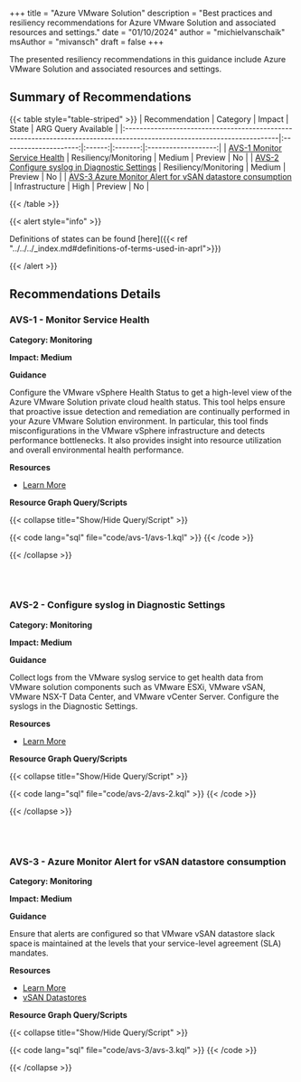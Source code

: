 +++
title = "Azure VMware Solution"
description = "Best practices and resiliency recommendations for Azure VMware Solution and associated resources and settings."
date = "01/10/2024"
author = "michielvanschaik"
msAuthor = "mivansch"
draft = false
+++

The presented resiliency recommendations in this guidance include Azure VMware Solution and associated resources and settings.

## Summary of Recommendations

{{< table style="table-striped" >}}
| Recommendation                                                                                                          |       Category        | Impact |  State  | ARG Query Available |
|:------------------------------------------------------------------------------------------------------------------------|:---------------------:|:------:|:-------:|:-------------------:|
| [AVS-1 Monitor Service Health](#avs-1---monitor-service-health)                                                         | Resiliency/Monitoring | Medium | Preview |         No          |
| [AVS-2 Configure syslog in Diagnostic Settings](#avs-2---configure-syslog-in-diagnostic-settings)                       | Resiliency/Monitoring | Medium | Preview |         No          |
| [AVS-3 Azure Monitor Alert for vSAN datastore consumption](#avs-3---azure-monitor-alert-for-vsan-datastore-consumption) |    Infrastructure     |  High  | Preview |         No          |

{{< /table >}}

{{< alert style="info" >}}

Definitions of states can be found [here]({{< ref "../../../_index.md#definitions-of-terms-used-in-aprl">}})

{{< /alert >}}

## Recommendations Details

### AVS-1 - Monitor Service Health

**Category: Monitoring**

**Impact: Medium**

**Guidance**

Configure the VMware vSphere Health Status to get a high-level view of the Azure VMware Solution private cloud health status. This tool helps ensure that proactive issue detection and remediation are continually performed in your Azure VMware Solution environment. In particular, this tool finds misconfigurations in the VMware vSphere infrastructure and detects performance bottlenecks. It also provides insight into resource utilization and overall environmental health performance.

**Resources**

- [Learn More](https://learn.microsoft.com/en-us/azure/well-architected/azure-vmware/monitoring#collect-infrastructure-data)

**Resource Graph Query/Scripts**

{{< collapse title="Show/Hide Query/Script" >}}

{{< code lang="sql" file="code/avs-1/avs-1.kql" >}} {{< /code >}}

{{< /collapse >}}

<br><br>

### AVS-2 - Configure syslog in Diagnostic Settings

**Category: Monitoring**

**Impact: Medium**

**Guidance**

Collect logs from the VMware syslog service to get health data from VMware solution components such as VMware ESXi, VMware vSAN, VMware NSX-T Data Center, and VMware vCenter Server. Configure the syslogs in the Diagnostic Settings.

**Resources**

- [Learn More](https://learn.microsoft.com/en-us/azure/well-architected/azure-vmware/monitoring#manage-logs-and-archives)

**Resource Graph Query/Scripts**

{{< collapse title="Show/Hide Query/Script" >}}

{{< code lang="sql" file="code/avs-2/avs-2.kql" >}} {{< /code >}}

{{< /collapse >}}

<br><br>

### AVS-3 - Azure Monitor Alert for vSAN datastore consumption

**Category: Monitoring**

**Impact: Medium**

**Guidance**

Ensure that alerts are configured so that VMware vSAN datastore slack space is maintained at the levels that your service-level agreement (SLA) mandates.

**Resources**

- [Learn More](https://learn.microsoft.com/en-us/azure/well-architected/azure-vmware/monitoring#configure-and-streamline-alerts)
- [vSAN Datastores](https://learn.microsoft.com/en-us/azure/well-architected/azure-vmware/infrastructure#deploy-vmware-vsan)

**Resource Graph Query/Scripts**

{{< collapse title="Show/Hide Query/Script" >}}

{{< code lang="sql" file="code/avs-3/avs-3.kql" >}} {{< /code >}}

{{< /collapse >}}

<br><br>
